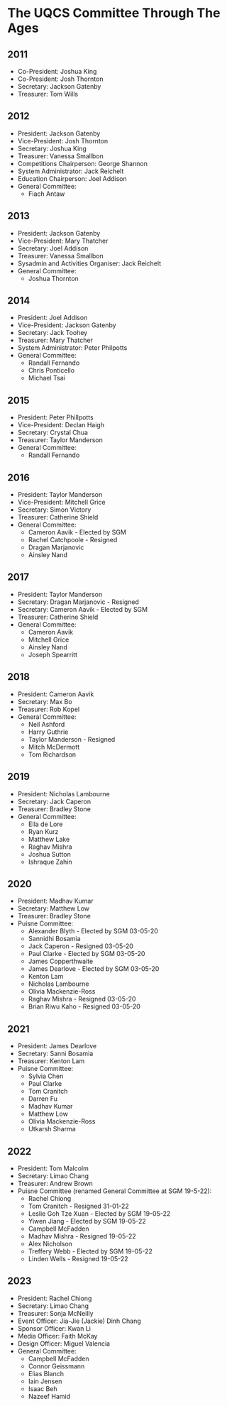 # The UQCS Committee Through The Ages

## 2011
- Co-President: Joshua King
- Co-President: Josh Thornton
- Secretary: Jackson Gatenby
- Treasurer: Tom Wills

## 2012  
- President: Jackson Gatenby
- Vice-President: Josh Thornton
- Secretary: Joshua King
- Treasurer: Vanessa Smallbon
- Competitions Chairperson: George Shannon
- System Administrator: Jack Reichelt
- Education Chairperson: Joel Addison
- General Committee:
  - Fiach Antaw

## 2013
- President: Jackson Gatenby
- Vice-President: Mary Thatcher
- Secretary: Joel Addison
- Treasurer: Vanessa Smallbon
- Sysadmin and Activities Organiser: Jack Reichelt
- General Committee:
  - Joshua Thornton

## 2014
- President: Joel Addison
- Vice-President: Jackson Gatenby
- Secretary: Jack Toohey
- Treasurer: Mary Thatcher
- System Administrator: Peter Philpotts
- General Committee:
  - Randall Fernando
  - Chris Ponticello
  - Michael Tsai

## 2015
- President: Peter Phillpotts
- Vice-President: Declan Haigh
- Secretary: Crystal Chua
- Treasurer: Taylor Manderson
- General Committee:
  - Randall Fernando

## 2016
- President: Taylor Manderson
- Vice-President: Mitchell Grice
- Secretary: Simon Victory
- Treasurer: Catherine Shield
- General Committee:
  - Cameron Aavik - Elected by SGM
  - Rachel Catchpoole - Resigned
  - Dragan Marjanovic
  - Ainsley Nand

## 2017
- President: Taylor Manderson
- Secretary: Dragan Marjanovic - Resigned
- Secretary: Cameron Aavik - Elected by SGM
- Treasurer: Catherine Shield
- General Committee:
  - Cameron Aavik
  - Mitchell Grice
  - Ainsley Nand
  - Joseph Spearritt

## 2018
- President: Cameron Aavik
- Secretary: Max Bo
- Treasurer: Rob Kopel
- General Committee:
  - Neil Ashford
  - Harry Guthrie
  - Taylor Manderson - Resigned
  - Mitch McDermott
  - Tom Richardson

## 2019
- President: Nicholas Lambourne
- Secretary:  Jack Caperon
- Treasurer: Bradley Stone
- General Committee:
  - Ella de Lore
  - Ryan Kurz
  - Matthew Lake
  - Raghav Mishra
  - Joshua Sutton
  - Ishraque Zahin

## 2020
- President: Madhav Kumar
- Secretary: Matthew Low
- Treasurer: Bradley Stone
- Puisne Committee:
  - Alexander Blyth - Elected by SGM 03-05-20
  - Sannidhi Bosamia
  - Jack Caperon - Resigned 03-05-20
  - Paul Clarke - Elected by SGM 03-05-20
  - James Copperthwaite
  - James Dearlove - Elected by SGM 03-05-20
  - Kenton Lam
  - Nicholas Lambourne
  - Olivia Mackenzie-Ross
  - Raghav Mishra - Resigned 03-05-20
  - Brian Riwu Kaho - Resigned 03-05-20

## 2021
- President: James Dearlove
- Secretary: Sanni Bosamia
- Treasurer: Kenton Lam
- Puisne Committee:
  - Sylvia Chen
  - Paul Clarke
  - Tom Cranitch
  - Darren Fu
  - Madhav Kumar
  - Matthew Low
  - Olivia Mackenzie-Ross
  - Utkarsh Sharma

## 2022
- President: Tom Malcolm
- Secretary: Limao Chang
- Treasurer: Andrew Brown
- Puisne Committee (renamed General Committee at SGM 19-5-22):
  - Rachel Chiong
  - Tom Cranitch - Resigned 31-01-22
  - Leslie Goh Tze Xuan - Elected by SGM 19-05-22
  - Yiwen Jiang - Elected by SGM 19-05-22
  - Campbell McFadden
  - Madhav Mishra - Resigned 19-05-22
  - Alex Nicholson
  - Treffery Webb - Elected by SGM 19-05-22
  - Linden Wells - Resigned 19-05-22

## 2023
- President: Rachel Chiong
- Secretary: Limao Chang
- Treasurer: Sonja McNeilly
- Event Officer: Jia-Jie (Jackie) Dinh Chang
- Sponsor Officer: Kwan Li
- Media Officer: Faith McKay
- Design Officer: Miguel Valencia
- General Committee:
  - Campbell McFadden
  - Connor Geissmann
  - Elias Blanch
  - Iain Jensen
  - Isaac Beh
  - Nazeef Hamid